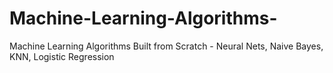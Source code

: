 # Machine-Learning-Algorithms-
Machine Learning Algorithms Built from Scratch - Neural Nets, Naive Bayes, KNN, Logistic Regression
